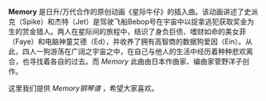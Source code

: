 

**Memory**
是日升/万代合作的原创动画《星际牛仔》的插入曲。该动画讲述了史派克（Spike）和杰特（Jet）是驾驶飞船Bebop号在宇宙中以捉拿逃犯获取奖金为生的赏金猎人。两人在星际间的旅程中，结识了身负巨债、嗜财如命的美女菲（Faye）和电脑神童艾德（Ed），并收养了拥有高智商的数据狗爱因（Ein）。从此，四人一狗游荡在广阔之宇宙之中，在自己与他人的生活中经历着种种悲欢离合，也寻找着各自的过去。而
_Memory_ 此曲由日本作曲家、编曲家菅野洋子创作。

这里我们提供 _Memory钢琴谱_ ，希望大家喜欢。


